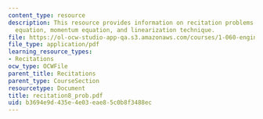 ```yaml
---
content_type: resource
description: This resource provides information on recitation problems for continuity
  equation, momentum equation, and linearization technique.
file: https://ol-ocw-studio-app-qa.s3.amazonaws.com/courses/1-060-engineering-mechanics-ii-spring-2006/b3694e9d435e4e03eae85c0b8f3488ec_recitation8_prob.pdf
file_type: application/pdf
learning_resource_types:
- Recitations
ocw_type: OCWFile
parent_title: Recitations
parent_type: CourseSection
resourcetype: Document
title: recitation8_prob.pdf
uid: b3694e9d-435e-4e03-eae8-5c0b8f3488ec
---
```

